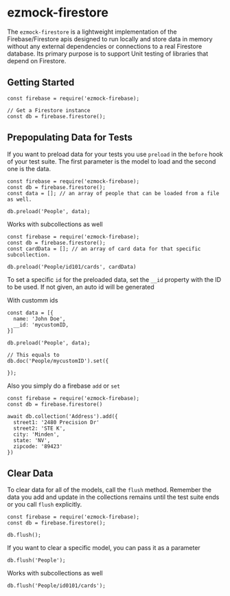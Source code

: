 # ezmock-firestore
The `ezmock-firestore` is a lightweight implementation of the Firebase/Firestore apis designed to run locally and store data in memory without any external dependencies or connections to a real Firestore database.  Its primary purpose is to support Unit testing of libraries that depend on Firestore.

## Getting Started

```
const firebase = require('ezmock-firebase);

// Get a Firestore instance
const db = firebase.firestore();
```

## Prepopulating Data for Tests
If you want to preload data for your tests you use `preload` in the `before` hook of your test suite. The first parameter is the model to load and the second one is the data.


```
const firebase = require('ezmock-firebase);
const db = firebase.firestore();
const data = []; // an array of people that can be loaded from a file as well.

db.preload('People', data);
```

Works with subcollections as well

```
const firebase = require('ezmock-firebase);
const db = firebase.firestore();
const cardData = []; // an array of card data for that specific subcollection.

db.preload('People/id101/cards', cardData)
```

To set a specific `id` for the preloaded data, set the `__id` property with the ID to be used. If not given, an auto id will be generated

With customm ids

```
const data = [{
  name: 'John Doe',
  __id: 'mycustomID,
}]

db.preload('People', data);

// This equals to
db.doc('People/mycustomID').set({

});
```

Also you simply do a firebase `add` or `set`

```
const firebase = require('ezmock-firebase);
const db = firebase.firestore()

await db.collection('Address').add({
  street1: '2480 Precision Dr'
  street2: 'STE K',
  city: 'Minden',
  state: 'NV',
  zipcode: '89423'
})
```

## Clear Data 
To clear data for all of the models, call the `flush` method. Remember the data you add and update in the collections remains until the test suite ends or you call `flush` explicitly.

```
const firebase = require('ezmock-firebase);
const db = firebase.firestore();

db.flush();
```

If you want to clear a  specific model, you can pass it as a parameter

```
db.flush('People');
```

Works with subcollections as well

```
db.flush('People/id0101/cards');
```
